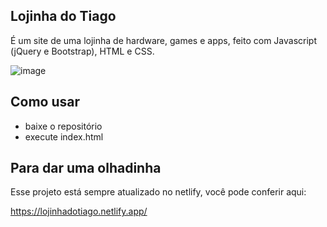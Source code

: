 Lojinha do Tiago
--------------------------

É um site de uma lojinha de hardware, games e apps, feito com Javascript (jQuery e Bootstrap), HTML e CSS.

![image](https://user-images.githubusercontent.com/70555750/198892654-0ad4c5da-5531-424c-b98a-a15a6ab029c2.png)


Como usar
-------------------------

- baixe o repositório  
- execute index.html

Para dar uma olhadinha
-------------------------

Esse projeto está sempre atualizado no netlify, você pode conferir aqui:

https://lojinhadotiago.netlify.app/
